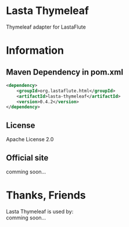 Lasta Thymeleaf
=======================
Thymeleaf adapter for LastaFlute

# Information
## Maven Dependency in pom.xml
```xml
<dependency>
    <groupId>org.lastaflute.html</groupId>
    <artifactId>lasta-thymeleaf</artifactId>
    <version>0.4.2</version>
</dependency>
```

## License
Apache License 2.0

## Official site
comming soon...

# Thanks, Friends
Lasta Thymeleaf is used by:  
comming soon...
